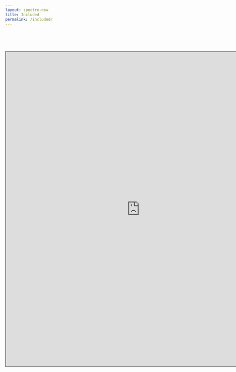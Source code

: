 ```yaml
---
layout: spectre-new
title: Included
permalink: /included/
---
```


<br />
<br />
<br />

<p align="center"><iframe width="850" height="1000" src="https://immunedynamics.io/Untitled" frameborder="0" style="border:1px solid black" allow="accelerometer; autoplay; clipboard-write; encrypted-media; gyroscope; picture-in-picture" allowfullscreen></iframe></p>

